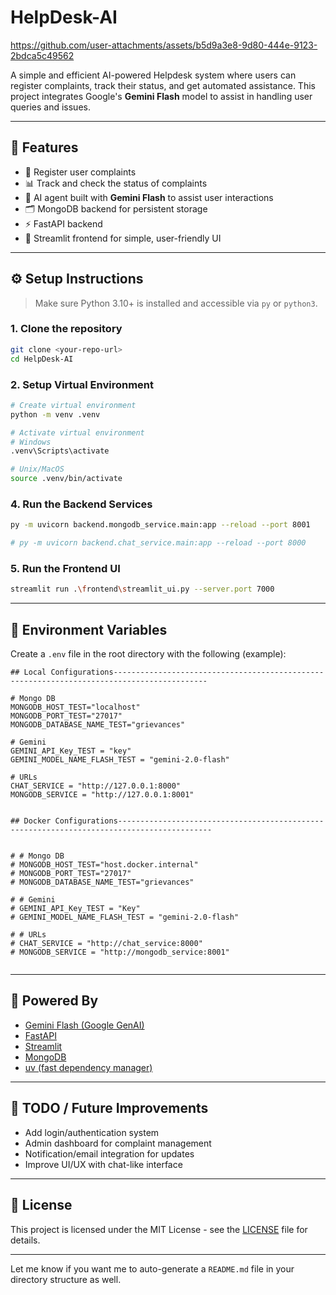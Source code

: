 # HelpDesk-AI
 
      

https://github.com/user-attachments/assets/b5d9a3e8-9d80-444e-9123-2bdca5c49562



A simple and efficient AI-powered Helpdesk system where users can register complaints, track their status, and get automated assistance. This project integrates Google's **Gemini Flash** model to assist in handling user queries and issues.
 
---

## 🚀 Features

* 📝 Register user complaints
* 📊 Track and check the status of complaints
* 🤖 AI agent built with **Gemini Flash** to assist user interactions
* 🗂️ MongoDB backend for persistent storage
* ⚡ FastAPI backend
* 🎨 Streamlit frontend for simple, user-friendly UI

---



## ⚙️ Setup Instructions

> Make sure Python 3.10+ is installed and accessible via `py` or `python3`.

### 1. Clone the repository

```bash
git clone <your-repo-url>
cd HelpDesk-AI
```

### 2. Setup Virtual Environment

```bash
# Create virtual environment
python -m venv .venv

# Activate virtual environment
# Windows
.venv\Scripts\activate

# Unix/MacOS
source .venv/bin/activate
```

### 4. Run the Backend Services

```bash
py -m uvicorn backend.mongodb_service.main:app --reload --port 8001
```

```bash
# py -m uvicorn backend.chat_service.main:app --reload --port 8000
```

### 5. Run the Frontend UI

```bash
streamlit run .\frontend\streamlit_ui.py --server.port 7000
```

---

## 🔐 Environment Variables

Create a `.env` file in the root directory with the following (example):

```env
## Local Configurations-------------------------------------------------------------------------------------------

# Mongo DB
MONGODB_HOST_TEST="localhost"
MONGODB_PORT_TEST="27017"
MONGODB_DATABASE_NAME_TEST="grievances"

# Gemini
GEMINI_API_Key_TEST = "key"
GEMINI_MODEL_NAME_FLASH_TEST = "gemini-2.0-flash"

# URLs
CHAT_SERVICE = "http://127.0.0.1:8000"
MONGODB_SERVICE = "http://127.0.0.1:8001"


## Docker Configurations-------------------------------------------------------------------------------------------


# # Mongo DB
# MONGODB_HOST_TEST="host.docker.internal"
# MONGODB_PORT_TEST="27017"
# MONGODB_DATABASE_NAME_TEST="grievances"

# # Gemini
# GEMINI_API_Key_TEST = "Key"
# GEMINI_MODEL_NAME_FLASH_TEST = "gemini-2.0-flash"

# # URLs
# CHAT_SERVICE = "http://chat_service:8000"
# MONGODB_SERVICE = "http://mongodb_service:8001"


```

---

## 🧠 Powered By

* [Gemini Flash (Google GenAI)](https://ai.google.dev/)
* [FastAPI](https://fastapi.tiangolo.com/)
* [Streamlit](https://streamlit.io/)
* [MongoDB](https://www.mongodb.com/)
* [uv (fast dependency manager)](https://github.com/astral-sh/uv)

---

## 📌 TODO / Future Improvements

* Add login/authentication system
* Admin dashboard for complaint management
* Notification/email integration for updates
* Improve UI/UX with chat-like interface

---

## 📃 License

This project is licensed under the MIT License - see the [LICENSE](https://chatgpt.com/c/LICENSE) file for details.

---

Let me know if you want me to auto-generate a `README.md` file in your directory structure as well.
